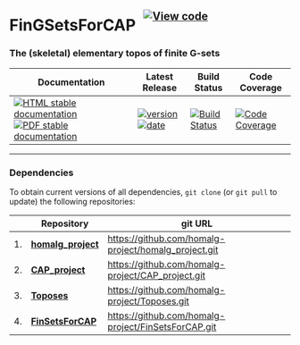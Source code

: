 <!-- BEGIN HEADER -->
# FinGSetsForCAP&ensp;<sup><sup>[![View code][code-img]][code-url]</sup></sup>

### The (skeletal) elementary topos of finite G-sets

| Documentation | Latest Release | Build Status | Code Coverage |
| ------------- | -------------- | ------------ | ------------- |
| [![HTML stable documentation][html-img]][html-url] [![PDF stable documentation][pdf-img]][pdf-url] | [![version][version-img]][version-url] [![date][date-img]][date-url] | [![Build Status][tests-img]][tests-url] | [![Code Coverage][codecov-img]][codecov-url] |

<!-- END HEADER -->

<!-- BEGIN FOOTER -->
---

### Dependencies

To obtain current versions of all dependencies, `git clone` (or `git pull` to update) the following repositories:

|    | Repository | git URL |
|--- | ---------- | ------- |
| 1. | [**homalg_project**](https://github.com/homalg-project/homalg_project#readme) | https://github.com/homalg-project/homalg_project.git |
| 2. | [**CAP_project**](https://github.com/homalg-project/CAP_project#readme) | https://github.com/homalg-project/CAP_project.git |
| 3. | [**Toposes**](https://github.com/homalg-project/Toposes#readme) | https://github.com/homalg-project/Toposes.git |
| 4. | [**FinSetsForCAP**](https://github.com/homalg-project/FinSetsForCAP#readme) | https://github.com/homalg-project/FinSetsForCAP.git |

[html-img]: https://img.shields.io/badge/🔗%20HTML-stable-blue.svg
[html-url]: https://homalg-project.github.io/FinGSetsForCAP/doc/chap0_mj.html

[pdf-img]: https://img.shields.io/badge/🔗%20PDF-stable-blue.svg
[pdf-url]: https://homalg-project.github.io/FinGSetsForCAP/download_pdf.html

[version-img]: https://img.shields.io/endpoint?url=https://homalg-project.github.io/FinGSetsForCAP/badge_version.json&label=🔗%20version&color=yellow
[version-url]: https://homalg-project.github.io/FinGSetsForCAP/view_release.html

[date-img]: https://img.shields.io/endpoint?url=https://homalg-project.github.io/FinGSetsForCAP/badge_date.json&label=🔗%20released%20on&color=yellow
[date-url]: https://homalg-project.github.io/FinGSetsForCAP/view_release.html

[tests-img]: https://github.com/homalg-project/FinGSetsForCAP/actions/workflows/Tests.yml/badge.svg?branch=master
[tests-url]: https://github.com/homalg-project/FinGSetsForCAP/actions/workflows/Tests.yml?query=branch%3Amaster

[codecov-img]: https://codecov.io/gh/homalg-project/FinGSetsForCAP/branch/master/graph/badge.svg
[codecov-url]: https://app.codecov.io/gh/homalg-project/FinGSetsForCAP

[code-img]: https://img.shields.io/badge/-View%20code-blue?logo=github
[code-url]: https://github.com/homalg-project/FinGSetsForCAP#top
<!-- END FOOTER -->
